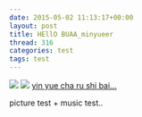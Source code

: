 ```yaml
---
date: 2015-05-02 11:13:17+00:00
layout: post
title: HEllO BUAA_minyueer
thread: 316
categories: test
tags: test
---
```




[![](http://ww1.sinaimg.cn/bmiddle/70707858gw1en4en2ybucg20b408cwp5.gif)](http://ww1.sinaimg.cn/bmiddle/70707858gw1en4en2ybucg20b408cwp5.gif)
[![](http://tp4.sinaimg.cn/2614536811/180/5717076932/0)](http://tp4.sinaimg.cn/2614536811/180/5717076932/0)
[yin yue cha ru shi bai...](http://music.baidu.com/song/s/160733e5d8f0854cdc22d)

<!-- more -->

picture test + music test..

